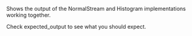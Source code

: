 Shows the output of the NormalStream and Histogram implementations working together.

Check expected_output to see what you should expect.
